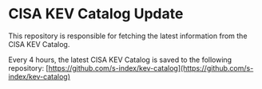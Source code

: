 # CISA KEV Catalog Update

This repository is responsible for fetching the latest information from the CISA KEV Catalog.

Every 4 hours, the latest CISA KEV Catalog is saved to the following repository:
[https://github.com/s-index/kev-catalog](https://github.com/s-index/kev-catalog)

